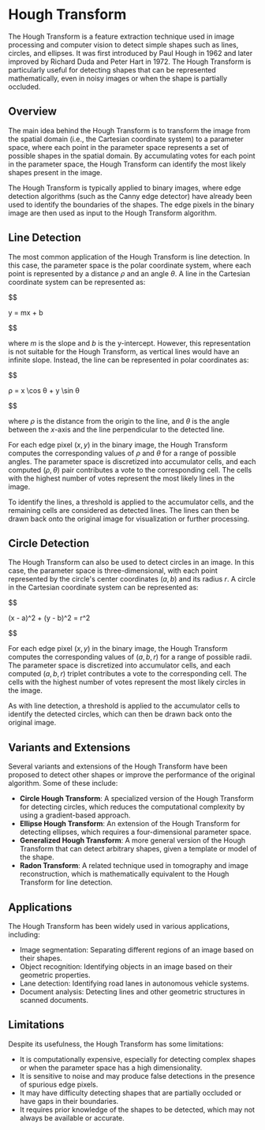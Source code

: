 # Hough Transform

The Hough Transform is a feature extraction technique used in image processing and computer vision to detect simple shapes such as lines, circles, and ellipses. It was first introduced by Paul Hough in 1962 and later improved by Richard Duda and Peter Hart in 1972. The Hough Transform is particularly useful for detecting shapes that can be represented mathematically, even in noisy images or when the shape is partially occluded.

## Overview

The main idea behind the Hough Transform is to transform the image from the spatial domain (i.e., the Cartesian coordinate system) to a parameter space, where each point in the parameter space represents a set of possible shapes in the spatial domain. By accumulating votes for each point in the parameter space, the Hough Transform can identify the most likely shapes present in the image.

The Hough Transform is typically applied to binary images, where edge detection algorithms (such as the Canny edge detector) have already been used to identify the boundaries of the shapes. The edge pixels in the binary image are then used as input to the Hough Transform algorithm.

## Line Detection

The most common application of the Hough Transform is line detection. In this case, the parameter space is the polar coordinate system, where each point is represented by a distance $ρ$ and an angle $θ$. A line in the Cartesian coordinate system can be represented as:


$$

y = mx + b

$$


where $m$ is the slope and $b$ is the y-intercept. However, this representation is not suitable for the Hough Transform, as vertical lines would have an infinite slope. Instead, the line can be represented in polar coordinates as:


$$

ρ = x \cos θ + y \sin θ

$$


where $ρ$ is the distance from the origin to the line, and $θ$ is the angle between the $x$-axis and the line perpendicular to the detected line.

For each edge pixel $(x, y)$ in the binary image, the Hough Transform computes the corresponding values of $ρ$ and $θ$ for a range of possible angles. The parameter space is discretized into accumulator cells, and each computed $(ρ, θ)$ pair contributes a vote to the corresponding cell. The cells with the highest number of votes represent the most likely lines in the image.

To identify the lines, a threshold is applied to the accumulator cells, and the remaining cells are considered as detected lines. The lines can then be drawn back onto the original image for visualization or further processing.

## Circle Detection

The Hough Transform can also be used to detect circles in an image. In this case, the parameter space is three-dimensional, with each point represented by the circle's center coordinates $(a, b)$ and its radius $r$. A circle in the Cartesian coordinate system can be represented as:


$$

(x - a)^2 + (y - b)^2 = r^2

$$


For each edge pixel $(x, y)$ in the binary image, the Hough Transform computes the corresponding values of $(a, b, r)$ for a range of possible radii. The parameter space is discretized into accumulator cells, and each computed $(a, b, r)$ triplet contributes a vote to the corresponding cell. The cells with the highest number of votes represent the most likely circles in the image.

As with line detection, a threshold is applied to the accumulator cells to identify the detected circles, which can then be drawn back onto the original image.

## Variants and Extensions

Several variants and extensions of the Hough Transform have been proposed to detect other shapes or improve the performance of the original algorithm. Some of these include:

- **Circle Hough Transform**: A specialized version of the Hough Transform for detecting circles, which reduces the computational complexity by using a gradient-based approach.
- **Ellipse Hough Transform**: An extension of the Hough Transform for detecting ellipses, which requires a four-dimensional parameter space.
- **Generalized Hough Transform**: A more general version of the Hough Transform that can detect arbitrary shapes, given a template or model of the shape.
- **Radon Transform**: A related technique used in tomography and image reconstruction, which is mathematically equivalent to the Hough Transform for line detection.

## Applications

The Hough Transform has been widely used in various applications, including:

- Image segmentation: Separating different regions of an image based on their shapes.
- Object recognition: Identifying objects in an image based on their geometric properties.
- Lane detection: Identifying road lanes in autonomous vehicle systems.
- Document analysis: Detecting lines and other geometric structures in scanned documents.

## Limitations

Despite its usefulness, the Hough Transform has some limitations:

- It is computationally expensive, especially for detecting complex shapes or when the parameter space has a high dimensionality.
- It is sensitive to noise and may produce false detections in the presence of spurious edge pixels.
- It may have difficulty detecting shapes that are partially occluded or have gaps in their boundaries.
- It requires prior knowledge of the shapes to be detected, which may not always be available or accurate.

